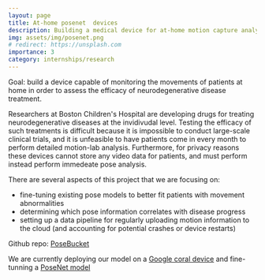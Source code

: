 ```yaml
---
layout: page
title: At-home posenet  devices
description: Building a medical device for at-home motion capture analysis.
img: assets/img/posenet.png
# redirect: https://unsplash.com
importance: 3
category: internships/research
---
```


Goal: build a device capable of monitoring the movements of patients at home in order to assess the efficacy of neurodegenerative disease treatment.

Researchers at Boston Children's Hospital are developing drugs for treating neurodegenerative diseases at the invidivudal level. Testing the efficacy of such treatments is difficult because it is impossible to conduct large-scale clinical trials, and it is unfeasible to have patients come in every month to perform detailed motion-lab analysis. Furthermore, for privacy reasons these devices cannot store any video data for patients, and must perform instead perform immedeate pose analysis.

There are several aspects of this project that we are focusing on:
- fine-tuning existing pose models to better fit patients with movement abnormalities
- determining which pose information correlates with disease progress
- setting up a data pipeline for regularly uploading motion information to the cloud (and accounting for potential crashes or device restarts)

Github repo: <a href="https://github.com/ilonadem/posebucket">PoseBucket</a>

We are currently deploying our model on a  <a href="https://coral.ai/">Google coral device</a> and fine-tunning a <a href="https://github.com/ilonadem/project-posenet">PoseNet model</a>